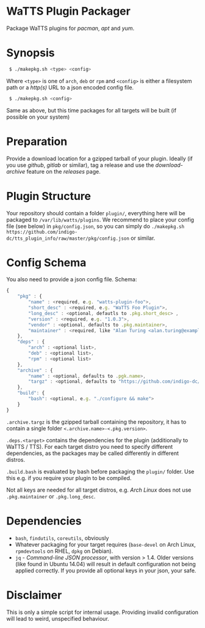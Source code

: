 WaTTS Plugin Packager
=====================
Package WaTTS plugins for _pacman_, _apt_ and _yum_.

Synopsis
========
```sh
 $ ./makepkg.sh <type> <config>
```
Where `<type>` is one of `arch`, `deb` or `rpm`
and `<config>` is either a filesystem path or a _http(s)_ URL to a json encoded config file.

```sh
 $ ./makepkg.sh <config>
```
Same as above, but this time packages for all targets will be built (if possible on your system)

Preparation
===========
Provide a download location for a gzipped tarball of your plugin.
Ideally (if you use _github_, _gitlab_ or similar),
tag a release and use the _download-archive_ feature on the _releases_ page.

Plugin Structure
================
Your repository should contain a folder `plugin/`,
everything here will be packaged to `/var/lib/watts/plugins`.
We recommend to place your config file (see below) in `pkg/config.json`,
so you can simply do `./makepkg.sh https://github.com/indigo-dc/tts_plugin_info/raw/master/pkg/config.json` or similar.

Config Schema
=============
You also need to provide a json config file. Schema:
```js
{
    "pkg" : {
        "name" : <required, e.g. "watts-plugin-foo">,
        "short_desc" : <required, e.g. "WaTTS Foo Plugin">,
        "long_desc" : <optional, defautls to .pkg.short_desc> ,
        "version" : <required, e.g. "1.0.3">,
        "vendor" : <optional, defaults to .pkg.maintainer>,
        "maintainer" : <required, like "Alan Turing <alan.turing@example.org>"
    },
    "deps" : {
        "arch" : <optional list>,
        "deb" : <optional list>,
        "rpm" : <optional list>
    },
    "archive" : {
        "name" : <optional, defaults to .pgk.name>,
        "targz" : <optional, defaults to "https://github.com/indigo-dc/".archive.name"/archive/v".pkg.version".tar.gz">
    },
    "build": {
    	"bash": <optional, e.g. "./configure && make">
    }
}
```
`.archive.targz` is the gzipped tarball containing the repository,
it has to contain a single folder `<.archive.name>-<.pkg.version>`.

`.deps.<target>` contains the dependencies for the plugin (additionally to WaTTS / TTS).
For each target distro you need to specify different dependencies,
as the packages may be called differently in different distros.

`.build.bash` is evaluated by bash before packaging the `plugin/` folder.
Use this e.g. if you require your plugin to be compiled.

Not all keys are needed for all target distros, e.g. _Arch Linux_ does not use `.pkg.maintainer` or `.pkg.long_desc`.

Dependencies
============
- `bash`, `findutils`, `coreutils`, obviously
- Whatever packaging for your target requires (`base-devel` on Arch Linux, `rpmdevtools` on RHEL, `dpkg` on Debian).
- `jq` - _Command-line JSON processor_, with version > 1.4.
  Older versions (like found in Ubuntu 14.04) will result in default configuration not being applied correctly.
  If you provide all optional keys in your json, your safe.

Disclaimer
==========
This is only a simple script for internal usage.
Providing invalid configuration will lead to weird, unspecified behaviour.
